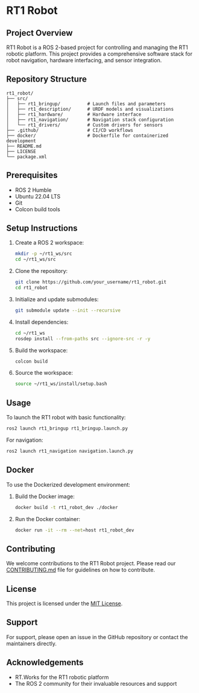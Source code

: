 # RT1 Robot

## Project Overview

RT1 Robot is a ROS 2-based project for controlling and managing the RT1 robotic platform. This project provides a comprehensive software stack for robot navigation, hardware interfacing, and sensor integration.

## Repository Structure

```
rt1_robot/
├── src/
│   ├── rt1_bringup/          # Launch files and parameters
│   ├── rt1_description/      # URDF models and visualizations
│   ├── rt1_hardware/         # Hardware interface
│   ├── rt1_navigation/       # Navigation stack configuration
│   └── rt1_drivers/          # Custom drivers for sensors
├── .github/                  # CI/CD workflows
├── docker/                   # Dockerfile for containerized development
├── README.md
├── LICENSE
└── package.xml
```

## Prerequisites

- ROS 2 Humble
- Ubuntu 22.04 LTS
- Git
- Colcon build tools

## Setup Instructions

1. Create a ROS 2 workspace:
   ```bash
   mkdir -p ~/rt1_ws/src
   cd ~/rt1_ws/src
   ```

2. Clone the repository:
   ```bash
   git clone https://github.com/your_username/rt1_robot.git
   cd rt1_robot
   ```

3. Initialize and update submodules:
   ```bash
   git submodule update --init --recursive
   ```

4. Install dependencies:
   ```bash
   cd ~/rt1_ws
   rosdep install --from-paths src --ignore-src -r -y
   ```

5. Build the workspace:
   ```bash
   colcon build
   ```

6. Source the workspace:
   ```bash
   source ~/rt1_ws/install/setup.bash
   ```

## Usage

To launch the RT1 robot with basic functionality:

```bash
ros2 launch rt1_bringup rt1_bringup.launch.py
```

For navigation:

```bash
ros2 launch rt1_navigation navigation.launch.py
```

## Docker

To use the Dockerized development environment:

1. Build the Docker image:
   ```bash
   docker build -t rt1_robot_dev ./docker
   ```

2. Run the Docker container:
   ```bash
   docker run -it --rm --net=host rt1_robot_dev
   ```

## Contributing

We welcome contributions to the RT1 Robot project. Please read our [CONTRIBUTING.md](CONTRIBUTING.md) file for guidelines on how to contribute.

## License

This project is licensed under the [MIT License](LICENSE).

## Support

For support, please open an issue in the GitHub repository or contact the maintainers directly.

## Acknowledgements

- RT.Works for the RT1 robotic platform
- The ROS 2 community for their invaluable resources and support